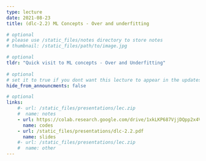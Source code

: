 ```yaml
---
type: lecture
date: 2021-08-23
title: (dlc-2.2) ML Concepts - Over and underfitting

# optional
# please use /static_files/notes directory to store notes
# thumbnail: /static_files/path/to/image.jpg

# optional
tldr: "Quick visit to ML concepts - Over and Underfitting"
  
# optional
# set it to true if you dont want this lecture to appear in the updates section
hide_from_announcments: false

# optional
links: 
    #- url: /static_files/presentations/lec.zip
    #  name: notes
    - url: https://colab.research.google.com/drive/1xkLKP687VjjDQpp2x4VrrET-05woCFsp?usp=sharing
      name: codes
    - url: /static_files/presentations/dlc-2.2.pdf
      name: slides
    #- url: /static_files/presentations/lec.zip
    #  name: other
---
```

